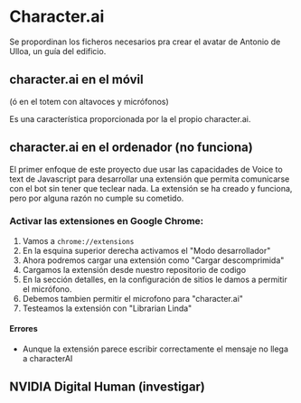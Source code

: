 # Character.ai

Se propordinan los ficheros necesarios pra crear el avatar de Antonio de Ulloa, un guía del edificio.


## character.ai en el móvil

(ó en el totem con altavoces y micrófonos)

Es una característica proporcionada por la el propio character.ai. 


## character.ai en el ordenador (no funciona)

El primer enfoque de este proyecto due usar las capacidades de Voice to text de Javascript para desarrollar una extensión que permita comunicarse con el bot sin tener que teclear nada. La extensión se ha creado y funciona, pero por alguna razón no cumple su cometido.

### Activar las extensiones en Google Chrome:

  1. Vamos a `chrome://extensions` 
  2. En la esquina superior derecha activamos el "Modo desarrollador"
  3. Ahora podremos cargar una extensión como "Cargar descomprimida"
  4. Cargamos la extensión desde nuestro repositorio de codigo
  5. En la sección detalles, en la configuración de sitios le damos a permitir el micrófono.
  6. Debemos tambien permitir el microfono para "character.ai"
  7. Testeamos la extensión con "Librarian Linda"

#### Errores

- Aunque la extensión parece escribir correctamente el mensaje no llega a characterAI
  

## NVIDIA Digital Human (investigar)